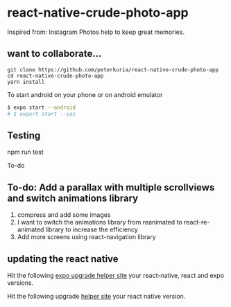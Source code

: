 # react-native-crude-photo-app

Inspired from: Instagram
Photos help to keep great memories.

## want to collaborate...

```
git clone https://github.com/peterkuria/react-native-crude-photo-app
cd react-native-crude-photo-app
yarn install
```

To start android on your phone or on android emulator

```bash
$ expo start --android
# $ export start --ios
```

##  Testing

npm run test

To-do

## To-do: Add a parallax with multiple scrollviews and switch animations library

1. compress and add some images
2. I want to switch the animations library from reanimated to react-re-animated library to increase the efficiency
3. Add more screens using react-navigation library

## updating the react native

Hit the following [expo upgrade helper site](https://blog.expo.io/expo-sdk-36-is-now-available-b91897b437fe) your react-native, react and expo versions.

Hit the following upgrade [helper site](https://react-native-community.github.io/upgrade-helper/?from=0.59.0) your react native version.

